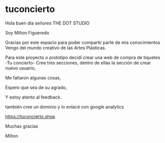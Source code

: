 ﻿# tuconcierto

Hola buen día señores THE DOT STUDIO
 
Soy Milton Figueredo
 
Gracias por este espacio para poder compartir parte de mis conocimientos
Vengo del mundo creativo de las Artes Plásticas.
 
Para este proyecto o prototipo decidí crear una web de compra de tiquetes -Tu concierto-
Cree tres secciones, dentro de ellas la sección de crear nuevo usuario,
 
Me faltaron algunas cosas,
 
Espero que sea de su agrado,
 
Y estoy atento al feedback.


también cree un dominio y lo enlacé con google analytics 

https://tuconcierto.shop

 
Muchas gracias
 
Milton 

